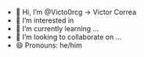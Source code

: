 - 👋 Hi, I’m @Victo0rcg -> Victor Correa 
- 👀 I’m interested in 
- 🌱 I’m currently learning ...
- 💞️ I’m looking to collaborate on ...
- 😄 Pronouns: he/him

<!---
Victo0rcg/Victo0rcg is a ✨ special ✨ repository because its `README.md` (this file) appears on your GitHub profile.
You can click the Preview link to take a look at your changes.
--->
